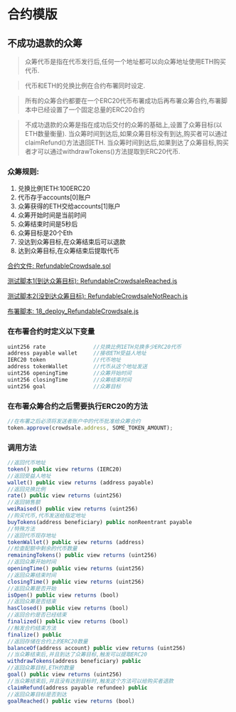 # 合约模版

## 不成功退款的众筹
> 众筹代币是指在代币发行后,任何一个地址都可以向众筹地址使用ETH购买代币.

> 代币和ETH的兑换比例在合约布署同时设定.

> 所有的众筹合约都要在一个ERC20代币布署成功后再布署众筹合约,布署脚本中已经设置了一个固定总量的ERC20合约

> 不成功退款的众筹是指在成功后交付的众筹的基础上,设置了众筹目标(以ETH数量衡量).
> 当众筹时间到达后,如果众筹目标没有到达,购买者可以通过claimRefund()方法退回ETH.
> 当众筹时间到达后,如果到达了众筹目标,购买者才可以通过withdrawTokens()方法提取到ERC20代币.

### 众筹规则:
1. 兑换比例1ETH:100ERC20
2. 代币存于accounts[0]账户
3. 众筹获得的ETH交给accounts[1]账户
4. 众筹开始时间是当前时间
5. 众筹结束时间是5秒后
6. 众筹目标是20个Eth
7. 没达到众筹目标,在众筹结束后可以退款
8. 达到众筹目标,在众筹结束后提取代币

[合约文件: RefundableCrowdsale.sol](https://github.com/ThinkiumGroup/ContractTemplate/blob/master/contracts/Crowdsale/RefundableCrowdsale.sol)

[测试脚本1(到达众筹目标): RefundableCrowdsaleReached.js](https://github.com/ThinkiumGroup/ContractTemplate/blob/master/test/Crowdsale/RefundableCrowdsaleReached.js)

[测试脚本2(没到达众筹目标): RefundableCrowdsaleNotReach.js](https://github.com/ThinkiumGroup/ContractTemplate/blob/master/test/Crowdsale/RefundableCrowdsaleNotReach.js)

[布署脚本: 18_deploy_RefundableCrowdsale.js](https://github.com/ThinkiumGroup/ContractTemplate/blob/master/migrations/18_deploy_RefundableCrowdsale.js)

### 在布署合约时定义以下变量
```javascript
uint256 rate               //兑换比例1ETH兑换多少ERC20代币
address payable wallet     //接收ETH受益人地址
IERC20 token               //代币地址
address tokenWallet        //代币从这个地址发送
uint256 openingTime        //众筹开始时间
uint256 closingTime        //众筹结束时间
uint256 goal               //众筹目标
```
### 在布署众筹合约之后需要执行ERC20的方法
```javascript
//在布署之后必须将发送者账户中的代币批准给众筹合约
token.approve(crowdsale.address, SOME_TOKEN_AMOUNT);
```
### 调用方法
```javascript
//返回代币地址
token() public view returns (IERC20)          
//返回受益人地址              
wallet() public view returns (address payable)              
//返回兑换比例
rate() public view returns (uint256) 
//返回销售额
weiRaised() public view returns (uint256)         
//购买代币,代币发送给指定地址          
buyTokens(address beneficiary) public nonReentrant payable  
//特殊方法
//返回代币现存地址
tokenWallet() public view returns (address)                 
//检查配额中剩余的代币数量
remainingTokens() public view returns (uint256)
//返回众筹开始时间
openingTime() public view returns (uint256)
//返回众筹结束时间
closingTime() public view returns (uint256)
//返回众筹是否开始
isOpen() public view returns (bool)
//返回众筹是否结束
hasClosed() public view returns (bool)
//返回合约是否已经结束
finalized() public view returns (bool)
//触发合约结束方法
finalize() public
//返回存储在合约上的ERC20数量
balanceOf(address account) public view returns (uint256)
//当众筹结束后,并且到达了众筹目标,触发可以提取ERC20
withdrawTokens(address beneficiary) public
//返回众筹目标,ETH的数量
goal() public view returns (uint256)
//当众筹结束后,并且没有达到目标时,触发这个方法可以给购买者退款
claimRefund(address payable refundee) public
//返回众筹目标是否到达
goalReached() public view returns (bool)
```
